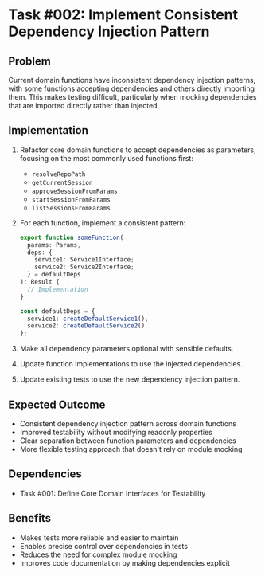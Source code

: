 # Task #002: Implement Consistent Dependency Injection Pattern

## Problem

Current domain functions have inconsistent dependency injection patterns, with some functions accepting dependencies and others directly importing them. This makes testing difficult, particularly when mocking dependencies that are imported directly rather than injected.

## Implementation

1. Refactor core domain functions to accept dependencies as parameters, focusing on the most commonly used functions first:
   - `resolveRepoPath`
   - `getCurrentSession`
   - `approveSessionFromParams`
   - `startSessionFromParams`
   - `listSessionsFromParams`

2. For each function, implement a consistent pattern:
   ```typescript
   export function someFunction(
     params: Params,
     deps: {
       service1: Service1Interface;
       service2: Service2Interface;
     } = defaultDeps
   ): Result {
     // Implementation
   }
   
   const defaultDeps = {
     service1: createDefaultService1(),
     service2: createDefaultService2()
   };
   ```

3. Make all dependency parameters optional with sensible defaults.

4. Update function implementations to use the injected dependencies.

5. Update existing tests to use the new dependency injection pattern.

## Expected Outcome

- Consistent dependency injection pattern across domain functions
- Improved testability without modifying readonly properties
- Clear separation between function parameters and dependencies
- More flexible testing approach that doesn't rely on module mocking

## Dependencies

- Task #001: Define Core Domain Interfaces for Testability

## Benefits

- Makes tests more reliable and easier to maintain
- Enables precise control over dependencies in tests
- Reduces the need for complex module mocking
- Improves code documentation by making dependencies explicit 
